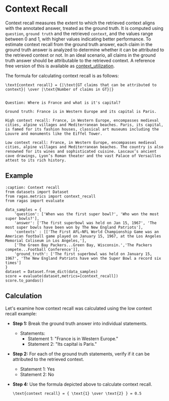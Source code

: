 

# Context Recall

Context recall measures the extent to which the retrieved context aligns with the annotated answer, treated as the ground truth. It is computed using `question`, `ground truth` and the retrieved `context`, and the values range between 0 and 1, with higher values indicating better performance.
To estimate context recall from the ground truth answer, each claim in the ground truth answer is analyzed to determine whether it can be attributed to the retrieved context or not. In an ideal scenario, all claims in the ground truth answer should be attributable to the retrieved context.
A reference free version of this is available as [context_utilization](context_utilization.md).

The formula for calculating context recall is as follows:

```{math}
\text{context recall} = {|\text{GT claims that can be attributed to context}| \over |\text{Number of claims in GT}|}
```

```{hint}

Question: Where is France and what is it's capital?

Ground truth: France is in Western Europe and its capital is Paris. 

High context recall: France, in Western Europe, encompasses medieval cities, alpine villages and Mediterranean beaches. Paris, its capital, is famed for its fashion houses, classical art museums including the Louvre and monuments like the Eiffel Tower.

Low context recall: France, in Western Europe, encompasses medieval cities, alpine villages and Mediterranean beaches. The country is also renowned for its wines and sophisticated cuisine. Lascaux’s ancient cave drawings, Lyon’s Roman theater and the vast Palace of Versailles attest to its rich history.
```

## Example

```{code-block} python
:caption: Context recall
from datasets import Dataset 
from ragas.metrics import context_recall
from ragas import evaluate

data_samples = {
    'question': ['When was the first super bowl?', 'Who won the most super bowls?'],
    'answer': ['The first superbowl was held on Jan 15, 1967', 'The most super bowls have been won by The New England Patriots'],
    'contexts' : [['The First AFL–NFL World Championship Game was an American football game played on January 15, 1967, at the Los Angeles Memorial Coliseum in Los Angeles,'], 
    ['The Green Bay Packers...Green Bay, Wisconsin.','The Packers compete...Football Conference']],
    'ground_truth': ['The first superbowl was held on January 15, 1967', 'The New England Patriots have won the Super Bowl a record six times']
}
dataset = Dataset.from_dict(data_samples)
score = evaluate(dataset,metrics=[context_recall])
score.to_pandas()
```

## Calculation

Let's examine how context recall was calculated using the low context recall example:

- **Step 1:** Break the ground truth answer into individual statements.
    - Statements:
        - Statement 1: "France is in Western Europe."
        - Statement 2: "Its capital is Paris."
- **Step 2:** For each of the ground truth statements, verify if it can be attributed to the retrieved context.
    - Statement 1: Yes
    - Statement 2: No

- **Step 4:** Use the formula depicted above to calculate context recall.
    ```{math}
    \text{context recall} = { \text{1} \over \text{2} } = 0.5
    ``` 

